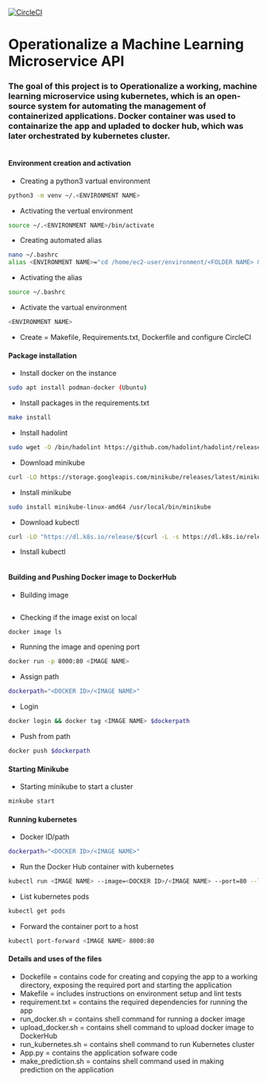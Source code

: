 [![CircleCI](https://dl.circleci.com/status-badge/img/gh/get2bash/Operationalize-a-Machine-Learning-Microservice-API/tree/main.svg?style=svg)](https://dl.circleci.com/status-badge/redirect/gh/get2bash/Operationalize-a-Machine-Learning-Microservice-API/tree/main)

# Operationalize a Machine Learning Microservice API

### The goal of this project is to Operationalize a working, machine learning microservice using kubernetes, which is an open-source system for automating the management of containerized applications. Docker container was used to containarize the app and upladed to docker hub, which was later orchestrated by kubernetes cluster.




```bash

```

#### Environment creation and activation

- Creating a python3 vartual environment
```bash
python3 -m venv ~/.<ENVIRONMENT NAME>
```

- Activating the vertual environment
```bash
source ~/.<ENVIRONMENT NAME>/bin/activate
```

- Creating automated alias
```bash
nano ~/.bashrc
alias <ENVIRONMENT NAME>="cd /home/ec2-user/environment/<FOLDER NAME> && source ~/.<ENVIRONMENT NAME>/bin/activate"
````

- Activating the alias
```bash
source ~/.bashrc
```
- Activate the vartual environment
```bash
<ENVIRONMENT NAME>
```

- Create = Makefile, Requirements.txt, Dockerfile and configure CircleCI

#### Package installation
- Install docker on the instance
```bash
sudo apt install podman-docker (Ubuntu)
````

- Install packages in the requirements.txt
```bash
make install
```

- Install hadolint
```bash
sudo wget -O /bin/hadolint https://github.com/hadolint/hadolint/releases/download/v1.16.3/hadolint-Linux-x86_64 && sudo chmod +x /bin/hadolint
```

- Download minikube
```bash
curl -LO https://storage.googleapis.com/minikube/releases/latest/minikube-linux-amd64
```

- Install minikube
```bash
sudo install minikube-linux-amd64 /usr/local/bin/minikube
```

- Download kubectl
```bash
curl -LO "https://dl.k8s.io/release/$(curl -L -s https://dl.k8s.io/release/stable.txt)/bin/linux/amd64/kubectl"
```

- Install kubectl
```bashsudo install -o root -g root -m 0755 kubectl /usr/local/bin/kubectl
```


#### Building and Pushing Docker image to DockerHub
- Building image
```bashdocker build --tag=<IMAGE NAME> .
```

- Checking if the image exist on local
```bash
docker image ls
```

- Running the image and opening port
```bash
docker run -p 8000:80 <IMAGE NAME>
```

- Assign path
```bash
dockerpath="<DOCKER ID>/<IMAGE NAME>"
```

- Login
```bash
docker login && docker tag <IMAGE NAME> $dockerpath
```

- Push from path
```bash
docker push $dockerpath
```

#### Starting Minikube
- Starting minikube to start a cluster
```bash
minkube start
```

#### Running kubernetes 
- Docker ID/path
```bash
dockerpath="<DOCKER ID>/<IMAGE NAME>"
```

- Run the Docker Hub container with kubernetes
```bash
kubectl run <IMAGE NAME> --image=<DOCKER ID>/<IMAGE NAME> --port=80 --labels app=<IMAGE NAME>
```

- List kubernetes pods
```bash
kubectl get pods
```

- Forward the container port to a host
```bash
kubectl port-forward <IMAGE NAME> 8000:80
```

    
#### Details and uses of the files
- Dockefile = contains code for creating and copying the app to a working directory, exposing the required port and starting the application
- Makefile = includes instructions on environment setup and lint tests
- requirement.txt = contains the required dependencies for running the app
- run_docker.sh = contains shell command for running a docker image
- upload_docker.sh = contains shell command to upload docker image to DockerHub
- run_kubernetes.sh = contains shell command to run Kubernetes cluster
- App.py = contains the application sofware code
- make_prediction.sh = contains shell command used in making prediction on the application
